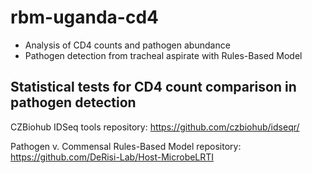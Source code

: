 # rbm-uganda-cd4
- Analysis of CD4 counts and pathogen abundance
- Pathogen detection from tracheal aspirate with Rules-Based Model

## Statistical tests for CD4 count comparison in pathogen detection

CZBiohub IDSeq tools repository: https://github.com/czbiohub/idseqr/

Pathogen v. Commensal Rules-Based Model repository: https://github.com/DeRisi-Lab/Host-MicrobeLRTI
